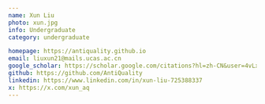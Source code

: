 ```yaml
---
name: Xun Liu
photo: xun.jpg
info: Undergraduate
category: undergraduate

homepage: https://antiquality.github.io
email: liuxun21@mails.ucas.ac.cn
google_scholar: https://scholar.google.com/citations?hl=zh-CN&user=4vLxXg4AAAAJ
github: https://github.com/AntiQuality
linkedin: https://www.linkedin.com/in/xun-liu-725388337
x: https://x.com/xun_aq
---
```

